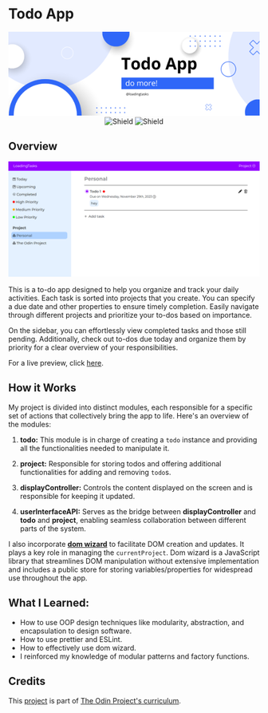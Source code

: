 # Todo App

<div align='center'>

<img src='./src/images/todo-banner.png' alt='Banner'/>

<div>
    <img src='https://img.shields.io/badge/Skills Applied-Factories-blue' alt='Shield' />
    <img src='https://img.shields.io/badge/Skills Applied-Dom_Wizard-lime' alt='Shield' />
</div>

</div>

## Overview

![APP Preview](./src/images/todo-preview.png)

This is a to-do app designed to help you organize and track your daily activities. Each task is sorted into projects that you create. You can specify a due date and other properties to ensure timely completion. Easily navigate through different projects and prioritize your to-dos based on importance.

On the sidebar, you can effortlessly view completed tasks and those still pending. Additionally, check out to-dos due today and organize them by priority for a clear overview of your responsibilities.

For a live preview, click [here](https://lindelwa.github.io/odin-todo-list).

## How it Works

My project is divided into distinct modules, each responsible for a specific set of actions that collectively bring the app to life. Here's an overview of the modules:

1. **todo:** This module is in charge of creating a `todo` instance and providing all the functionalities needed to manipulate it.

2. **project:** Responsible for storing todos and offering additional functionalities for adding and removing `todo`s.

3. **displayController:** Controls the content displayed on the screen and is responsible for keeping it updated.

4. **userInterfaceAPI:** Serves as the bridge between **displayController** and **todo** and **project**, enabling seamless collaboration between different parts of the system.

I also incorporate **[dom wizard](https://github.com/lindelwa122/dom-wizard)** to facilitate DOM creation and updates. It plays a key role in managing the `currentProject`. Dom wizard is a JavaScript library that streamlines DOM manipulation without extensive implementation and includes a public store for storing variables/properties for widespread use throughout the app.

## What I Learned:

- How to use OOP design techniques like modularity, abstraction, and encapsulation to design software.
- How to use prettier and ESLint.
- How to effectively use dom wizard.
- I reinforced my knowledge of modular patterns and factory functions.

## Credits

This [project](https://www.theodinproject.com/lessons/node-path-javascript-todo-list) is part of [The Odin Project's curriculum](https://www.theodinproject.com).

